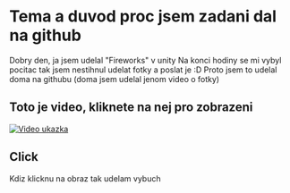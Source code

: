 # Tema a duvod proc jsem zadani dal na github
Dobry den, ja jsem udelal "Fireworks" v unity
Na konci hodiny se mi vybyl pocitac tak jsem nestihnul udelat fotky a poslat je :D
Proto jsem to udelal doma na githubu (doma jsem udelal jenom video o fotky)

## Toto je video, kliknete na nej pro zobrazeni
[![Video ukazka](https://img.youtube.com/vi/oBe0VJIx91k/0.jpg)](https://youtu.be/oBe0VJIx91k)

## Click
Kdiz klicknu na obraz tak udelam vybuch
